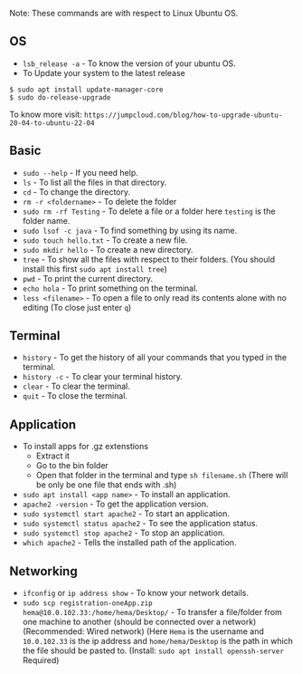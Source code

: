 Note: These commands are with respect to Linux Ubuntu OS.
## OS
* `lsb_release -a` - To know the version of your ubuntu OS.
* To Update your system to the latest release
```
$ sudo apt install update-manager-core
$ sudo do-release-upgrade
```
To know more visit: `https://jumpcloud.com/blog/how-to-upgrade-ubuntu-20-04-to-ubuntu-22-04`

## Basic
* `sudo --help` - If you need help.
* `ls` - To list all the files in that directory.
* `cd` - To change the directory.
* `rm -r <foldername>` - To delete the folder
* `sudo rm -rf Testing` - To delete a file or a folder here `testing` is the folder name.
* `sudo lsof -c java` - To find something by using its name.
* `sudo touch hello.txt` - To create a new file.
* `sudo mkdir hello` - To create a new directory.
* `tree` - To show all the files with respect to their folders. (You should install this first `sudo apt install tree`)
* `pwd` - To print the current directory.
* `echo hola` - To print something on the terminal.
* `less <filename>` - To open a file to only read its contents alone with no editing (To close just enter `q`)
## Terminal
* `history` - To get the history of all your commands that you typed in the terminal.
* `history -c` - To clear your terminal history.
* `clear` - To clear the terminal.
* `quit` - To close the terminal.

## Application
* To install apps for .gz extenstions
    * Extract it
    * Go to the bin folder
    * Open that folder in the terminal and type `sh filename.sh` (There will be only be one file that ends with .sh)
* `sudo apt install <app name>` - To install an application.
* `apache2 -version` - To get the application version.
* `sudo systemctl start apache2` - To start an application.
* `sudo systemctl status apache2` - To see the application status.
* `sudo systemctl stop apache2` - To stop an application.
* `which apache2` - Tells the installed path of the application.

## Networking
* `ifconfig` or `ip address show` - To know your network details.
* `sudo scp registration-oneApp.zip hema@10.0.102.33:/home/hema/Desktop/` - To transfer a file/folder from one machine to another (should be connected over a network)(Recommended: Wired network) (Here `Hema` is the username and `10.0.102.33` is the ip address and `home/hema/Desktop` is the path in which the file should be pasted to. (Install: `sudo apt install openssh-server` Required)
